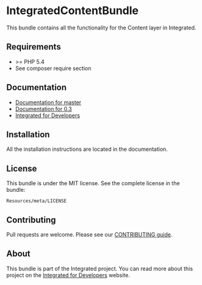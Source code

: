 # IntegratedContentBundle #
This bundle contains all the functionality for the Content layer in Integrated.

## Requirements ##
* \>= PHP 5.4
* See composer require section

## Documentation ##
* [Documentation for master](https://bitbucket.org/eactive/integrated-content-bundle/src/master/Resources/doc/index.md)
* [Documentation for 0.3](https://bitbucket.org/eactive/integrated-content-bundle/src/0.3/Resources/doc/index.md)
* [Integrated for Developers](http://integratedfordevelopers.com/ "Integrated for Developers")

## Installation ##
All the installation instructions are located in the documentation.

## License ##
This bundle is under the MIT license. See the complete license in the bundle:

    Resources/meta/LICENSE

## Contributing ##
Pull requests are welcome. Please see our [CONTRIBUTING guide](http://integratedfordevelopers.com/contributing "CONTRIBUTING guide").

## About ##
This bundle is part of the Integrated project. You can read more about this project on the
[Integrated for Developers](http://integratedfordevelopers.com/ "Integrated for Developers") website.